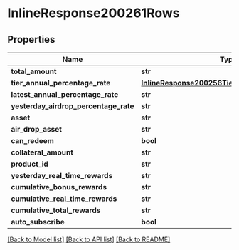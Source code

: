 # InlineResponse200261Rows

## Properties
Name | Type | Description | Notes
------------ | ------------- | ------------- | -------------
**total_amount** | **str** |  | 
**tier_annual_percentage_rate** | [**InlineResponse200256TierAnnualPercentageRate**](InlineResponse200256TierAnnualPercentageRate.md) |  | 
**latest_annual_percentage_rate** | **str** |  | 
**yesterday_airdrop_percentage_rate** | **str** |  | 
**asset** | **str** |  | 
**air_drop_asset** | **str** |  | 
**can_redeem** | **bool** |  | 
**collateral_amount** | **str** |  | 
**product_id** | **str** |  | 
**yesterday_real_time_rewards** | **str** |  | 
**cumulative_bonus_rewards** | **str** |  | 
**cumulative_real_time_rewards** | **str** |  | 
**cumulative_total_rewards** | **str** |  | 
**auto_subscribe** | **bool** |  | 

[[Back to Model list]](../README.md#documentation-for-models) [[Back to API list]](../README.md#documentation-for-api-endpoints) [[Back to README]](../README.md)


